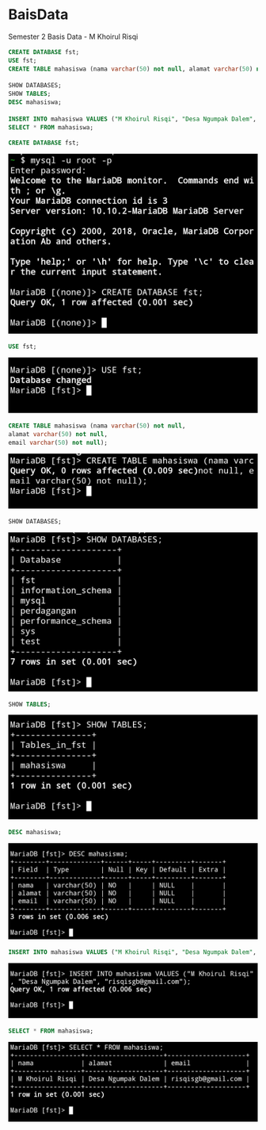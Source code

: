 # BaisData
Semester 2 Basis Data - M Khoirul Risqi

```sql
CREATE DATABASE fst;
USE fst;
CREATE TABLE mahasiswa (nama varchar(50) not null, alamat varchar(50) not null, email varchar(50) not null);

SHOW DATABASES;
SHOW TABLES;
DESC mahasiswa;

INSERT INTO mahasiswa VALUES ("M Khoirul Risqi", "Desa Ngumpak Dalem", "risqisgb@gmail.com");
SELECT * FROM mahasiswa;
```


```sql
CREATE DATABASE fst;
```
![](https://raw.githubusercontent.com/sunangiri/BaisData/main/assets/IMG_20230225_102235.jpg) 

```sql
USE fst;
```
![](/assets/IMG_20230225_102305.jpg) 

```sql
CREATE TABLE mahasiswa (nama varchar(50) not null,
alamat varchar(50) not null,
email varchar(50) not null);
```
![](/assets/IMG_20230225_102457.jpg) 

```sql
SHOW DATABASES;
```
![](/assets/IMG_20230225_102536.jpg)

```sql
SHOW TABLES;
```
![](/assets/IMG_20230225_102616.jpg) 

```sql
DESC mahasiswa;
```
![](/assets/IMG_20230225_102645.jpg) 

```sql
INSERT INTO mahasiswa VALUES ("M Khoirul Risqi", "Desa Ngumpak Dalem", "risqisgb@gmail.com");
```
![](/assets/IMG_20230225_102718.jpg) 

```sql
SELECT * FROM mahasiswa;
```
![](/assets/IMG_20230225_102750.jpg) 
